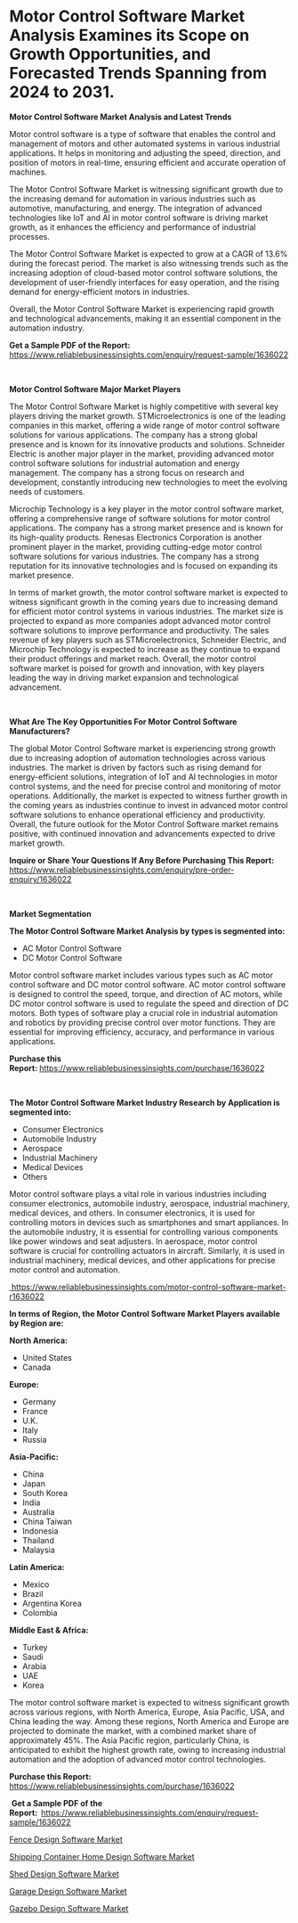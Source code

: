 <p><h1>Motor Control Software Market Analysis Examines its Scope on Growth Opportunities, and Forecasted Trends Spanning from 2024 to 2031.</h1></p><p><strong>Motor Control Software Market Analysis and Latest Trends</strong></p>
<p><p>Motor control software is a type of software that enables the control and management of motors and other automated systems in various industrial applications. It helps in monitoring and adjusting the speed, direction, and position of motors in real-time, ensuring efficient and accurate operation of machines.</p><p>The Motor Control Software Market is witnessing significant growth due to the increasing demand for automation in various industries such as automotive, manufacturing, and energy. The integration of advanced technologies like IoT and AI in motor control software is driving market growth, as it enhances the efficiency and performance of industrial processes.</p><p>The Motor Control Software Market is expected to grow at a CAGR of 13.6% during the forecast period. The market is also witnessing trends such as the increasing adoption of cloud-based motor control software solutions, the development of user-friendly interfaces for easy operation, and the rising demand for energy-efficient motors in industries.</p><p>Overall, the Motor Control Software Market is experiencing rapid growth and technological advancements, making it an essential component in the automation industry.</p></p>
<p><strong>Get a Sample PDF of the Report:&nbsp;</strong> <a href="https://www.reliablebusinessinsights.com/enquiry/request-sample/1636022">https://www.reliablebusinessinsights.com/enquiry/request-sample/1636022</a></p>
<p>&nbsp;</p>
<p><strong>Motor Control Software Major Market Players</strong></p>
<p><p>The Motor Control Software Market is highly competitive with several key players driving the market growth. STMicroelectronics is one of the leading companies in this market, offering a wide range of motor control software solutions for various applications. The company has a strong global presence and is known for its innovative products and solutions. Schneider Electric is another major player in the market, providing advanced motor control software solutions for industrial automation and energy management. The company has a strong focus on research and development, constantly introducing new technologies to meet the evolving needs of customers.</p><p>Microchip Technology is a key player in the motor control software market, offering a comprehensive range of software solutions for motor control applications. The company has a strong market presence and is known for its high-quality products. Renesas Electronics Corporation is another prominent player in the market, providing cutting-edge motor control software solutions for various industries. The company has a strong reputation for its innovative technologies and is focused on expanding its market presence.</p><p>In terms of market growth, the motor control software market is expected to witness significant growth in the coming years due to increasing demand for efficient motor control systems in various industries. The market size is projected to expand as more companies adopt advanced motor control software solutions to improve performance and productivity. The sales revenue of key players such as STMicroelectronics, Schneider Electric, and Microchip Technology is expected to increase as they continue to expand their product offerings and market reach. Overall, the motor control software market is poised for growth and innovation, with key players leading the way in driving market expansion and technological advancement.</p></p>
<p>&nbsp;</p>
<p><strong>What Are The Key Opportunities For Motor Control Software Manufacturers?</strong></p>
<p><p>The global Motor Control Software market is experiencing strong growth due to increasing adoption of automation technologies across various industries. The market is driven by factors such as rising demand for energy-efficient solutions, integration of IoT and AI technologies in motor control systems, and the need for precise control and monitoring of motor operations. Additionally, the market is expected to witness further growth in the coming years as industries continue to invest in advanced motor control software solutions to enhance operational efficiency and productivity. Overall, the future outlook for the Motor Control Software market remains positive, with continued innovation and advancements expected to drive market growth.</p></p>
<p><strong>Inquire or Share Your Questions If Any Before Purchasing This Report:</strong> <a href="https://www.reliablebusinessinsights.com/enquiry/pre-order-enquiry/1636022">https://www.reliablebusinessinsights.com/enquiry/pre-order-enquiry/1636022</a></p>
<p>&nbsp;</p>
<p><strong>Market Segmentation</strong></p>
<p><strong>The Motor Control Software Market Analysis by types is segmented into:</strong></p>
<p><ul><li>AC Motor Control Software</li><li>DC Motor Control Software</li></ul></p>
<p><p>Motor control software market includes various types such as AC motor control software and DC motor control software. AC motor control software is designed to control the speed, torque, and direction of AC motors, while DC motor control software is used to regulate the speed and direction of DC motors. Both types of software play a crucial role in industrial automation and robotics by providing precise control over motor functions. They are essential for improving efficiency, accuracy, and performance in various applications.</p></p>
<p><strong>Purchase this Report:&nbsp;</strong><a href="https://www.reliablebusinessinsights.com/purchase/1636022">https://www.reliablebusinessinsights.com/purchase/1636022</a></p>
<p>&nbsp;</p>
<p><strong>The Motor Control Software Market Industry Research by Application is segmented into:</strong></p>
<p><ul><li>Consumer Electronics</li><li>Automobile Industry</li><li>Aerospace</li><li>Industrial Machinery</li><li>Medical Devices</li><li>Others</li></ul></p>
<p><p>Motor control software plays a vital role in various industries including consumer electronics, automobile industry, aerospace, industrial machinery, medical devices, and others. In consumer electronics, it is used for controlling motors in devices such as smartphones and smart appliances. In the automobile industry, it is essential for controlling various components like power windows and seat adjusters. In aerospace, motor control software is crucial for controlling actuators in aircraft. Similarly, it is used in industrial machinery, medical devices, and other applications for precise motor control and automation.</p></p>
<p><a href="https://www.reliablebusinessinsights.com/motor-control-software-market-r1636022">&nbsp;https://www.reliablebusinessinsights.com/motor-control-software-market-r1636022</a></p>
<p><strong>In terms of Region, the Motor Control Software Market Players available by Region are:</strong></p>
<p>
    <p> <strong> North America: </strong>
        <ul>
            <li>United States</li>
            <li>Canada</li>
        </ul>
        </p> 
    <p> <strong> Europe: </strong>
        <ul>
            <li>Germany</li>
            <li>France</li>
            <li>U.K.</li>
            <li>Italy</li>
            <li>Russia</li>
        </ul>
        </p> 
    <p> <strong> Asia-Pacific: </strong>
        <ul>
            <li>China</li>
            <li>Japan</li>
            <li>South Korea</li>
            <li>India</li>
            <li>Australia</li>
            <li>China Taiwan</li>
            <li>Indonesia</li>
            <li>Thailand</li>
            <li>Malaysia</li>
        </ul>
        </p> 
    <p> <strong> Latin America: </strong>
        <ul>
            <li>Mexico</li>
            <li>Brazil</li>
            <li>Argentina Korea</li>
            <li>Colombia</li>
        </ul>
        </p> 
    <p> <strong> Middle East & Africa: </strong>
        <ul>
            <li>Turkey</li>
            <li>Saudi</li>
            <li>Arabia</li>
            <li>UAE</li>
            <li>Korea</li>
        </ul>
    </p>
    </p>
<p><p>The motor control software market is expected to witness significant growth across various regions, with North America, Europe, Asia Pacific, USA, and China leading the way. Among these regions, North America and Europe are projected to dominate the market, with a combined market share of approximately 45%. The Asia Pacific region, particularly China, is anticipated to exhibit the highest growth rate, owing to increasing industrial automation and the adoption of advanced motor control technologies.</p></p>
<p><strong>Purchase this Report: </strong><a href="https://www.reliablebusinessinsights.com/purchase/1636022">https://www.reliablebusinessinsights.com/purchase/1636022</a></p>
<p>&nbsp;<strong>Get a Sample PDF of the Report:&nbsp;&nbsp;</strong><a href="https://www.reliablebusinessinsights.com/enquiry/request-sample/1636022">https://www.reliablebusinessinsights.com/enquiry/request-sample/1636022</a></p>
<p><strong></strong></p>
<p><p><a href="https://github.com/DeonteStanton2023/Market-Research-Report-List-2/blob/main/fence-design-software-market.md">Fence Design Software Market</a></p><p><a href="https://github.com/AnnChovey2023/Market-Research-Report-List-2/blob/main/shipping-container-home-design-software-market.md">Shipping Container Home Design Software Market</a></p><p><a href="https://github.com/yadanielu/Market-Research-Report-List-2/blob/main/shed-design-software-market.md">Shed Design Software Market</a></p><p><a href="https://github.com/ZackaryHalvorson2023/Market-Research-Report-List-2/blob/main/garage-design-software-market.md">Garage Design Software Market</a></p><p><a href="https://github.com/qrkceaah30/Market-Research-Report-List-2/blob/main/gazebo-design-software-market.md">Gazebo Design Software Market</a></p></p>